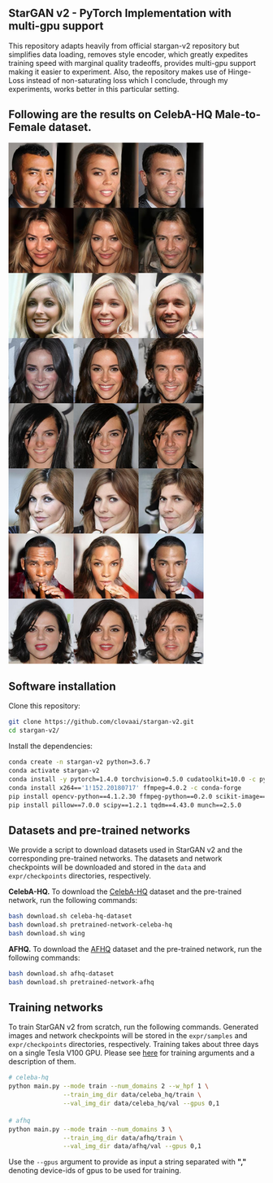 
## StarGAN v2 - PyTorch Implementation with multi-gpu support


This repository adapts heavily from official stargan-v2 repository but simplifies data loading, removes style encoder, which greatly expedites training speed with marginal quality tradeoffs, provides multi-gpu support making it easier to experiment. Also, the repository makes use of Hinge-Loss instead of non-saturating loss which I conclude, through my experiments, works better in this particular setting.  

## Following are the results on CelebA-HQ Male-to-Female dataset.
![Results](https://github.com/arshagarwal/stargan-v2/blob/test3/assets/28500_256images.jpg)

## Software installation
Clone this repository:

```bash
git clone https://github.com/clovaai/stargan-v2.git
cd stargan-v2/
```

Install the dependencies:
```bash
conda create -n stargan-v2 python=3.6.7
conda activate stargan-v2
conda install -y pytorch=1.4.0 torchvision=0.5.0 cudatoolkit=10.0 -c pytorch
conda install x264=='1!152.20180717' ffmpeg=4.0.2 -c conda-forge
pip install opencv-python==4.1.2.30 ffmpeg-python==0.2.0 scikit-image==0.16.2
pip install pillow==7.0.0 scipy==1.2.1 tqdm==4.43.0 munch==2.5.0
```

## Datasets and pre-trained networks
We provide a script to download datasets used in StarGAN v2 and the corresponding pre-trained networks. The datasets and network checkpoints will be downloaded and stored in the `data` and `expr/checkpoints` directories, respectively.

<b>CelebA-HQ.</b> To download the [CelebA-HQ](https://drive.google.com/drive/folders/0B4qLcYyJmiz0TXY1NG02bzZVRGs) dataset and the pre-trained network, run the following commands:
```bash
bash download.sh celeba-hq-dataset
bash download.sh pretrained-network-celeba-hq
bash download.sh wing
```

<b>AFHQ.</b> To download the [AFHQ](https://github.com/clovaai/stargan-v2/blob/master/README.md#animal-faces-hq-dataset-afhq) dataset and the pre-trained network, run the following commands:
```bash
bash download.sh afhq-dataset
bash download.sh pretrained-network-afhq
```

## Training networks
To train StarGAN v2 from scratch, run the following commands. Generated images and network checkpoints will be stored in the `expr/samples` and `expr/checkpoints` directories, respectively. Training takes about three days on a single Tesla V100 GPU. Please see [here](https://github.com/clovaai/stargan-v2/blob/master/main.py#L86-L179) for training arguments and a description of them. 

```bash
# celeba-hq
python main.py --mode train --num_domains 2 --w_hpf 1 \
               --train_img_dir data/celeba_hq/train \
               --val_img_dir data/celeba_hq/val --gpus 0,1

# afhq
python main.py --mode train --num_domains 3 \
               --train_img_dir data/afhq/train \
               --val_img_dir data/afhq/val --gpus 0,1
```
Use the `--gpus` argument to provide as input a string separated with **","** denoting device-ids of gpus to be used for training.  
